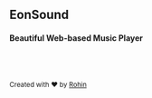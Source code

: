 ## EonSound
#### Beautiful Web-based Music Player

<br><br>

<small>Created with ❤️ by <a href="https://r0h.in" target="_blank">Rohin</a></small>
